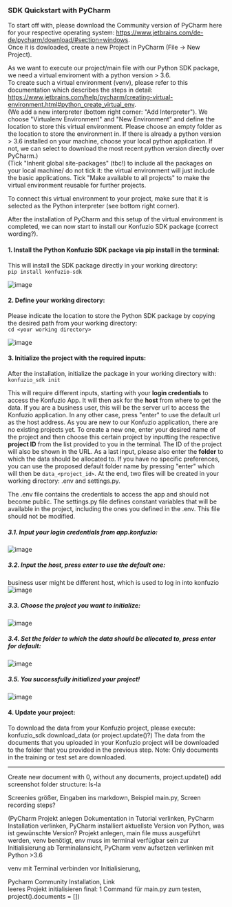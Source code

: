 ### SDK Quickstart with PyCharm  

To start off with, please download the Community version of PyCharm here for your respective operating system: https://www.jetbrains.com/de-de/pycharm/download/#section=windows.  
Once it is dowloaded, create a new Project in PyCharm (File -> New Project).

As we want to execute our project/main file with our Python SDK package, we need a virtual enviroment with a python version > 3.6.   
To create such a virtual environment (venv), please refer to this documentation which describes the steps in detail: https://www.jetbrains.com/help/pycharm/creating-virtual-environment.html#python_create_virtual_env.  
(We add a new interpreter (bottom right corner: "Add Interpreter"). We choose "Virtualenv Environment" and "New Environment" and define the location to store this virtual environment. Please choose an empty folder as the location to store the environment in. If there is already a python version > 3.6 installed on your machine, choose your local python application. If not, we can select to download the most recent python version directly over PyCharm.)   
(Tick "Inherit global site-packages" (tbc!) to include all the packages on your local machine/ do not tick it: the virtual environment will just include the basic applications. Tick "Make available to all projects" to make the virtual environment reusable for further projects.   

To connect this virtual environment to your project, make sure that it is selected as the Python interpreter (see bottom right corner).

After the installation of PyCharm and this setup of the virtual environment is completed, we can now start to install our Konfuzio SDK package (correct wording?). 

#### 1. Install the Python Konfuzio SDK package via pip install in the terminal:  
This will install the SDK package directly in your working directory:  
`pip install konfuzio-sdk`  

![image](https://user-images.githubusercontent.com/85744792/127024727-0a51303d-6e48-4692-8ece-0dea9dd9aaed.png)  

#### 2. Define your working directory:
Please indicate the location to store the Python SDK package by copying the desired path from your working directory:  
`cd <your working directory>`  

![image](https://user-images.githubusercontent.com/85744792/127024911-97d8f753-d96e-41bc-a66d-22a4455dad26.png)  

#### 3. Initialize the project with the required inputs:
After the installation, initialize the package in your working directory with:  
`konfuzio_sdk init`

This will require different inputs, starting with your **login credentials** to access the Konfuzio App. It will then ask for the **host** from where to get the data. If you are a business user, this will be the server url to access the Konfuzio application. In any other case, press "enter" to use the default url as the host address. As you are new to our Konfuzio application, there are no existing projects yet. To create a new one, enter your desired name of the project and then choose this certain project by inputting the respective **project ID** from the list provided to you in the terminal. The ID of the project will also be shown in the URL. As a last input, please also enter the **folder** to which the data should be allocated to. If you have no specific preferences, you can use the proposed default folder name by pressing "enter" which will then be `data_<project_id>`. At the end, two files will be created in your working directory: .env and settings.py.

The .env file contains the credentials to access the app and should not become public.
The settings.py file defines constant variables that will be available in the project, including the ones you defined in the .env. This file should not be modified.

##### 3.1. Input your login credentials from app.konfuzio:
![image](https://user-images.githubusercontent.com/85744792/127025052-1d37076c-1a5b-4ecc-a955-d9c8e8096dcc.png)  

##### 3.2. Input the host, press enter to use the default one:   
business user might be different host, which is used to log in into konfuzio
![image](https://user-images.githubusercontent.com/85744792/127025150-c7a0c1b0-3ff9-46b3-9a83-17c74a0ad33d.png)  

##### 3.3. Choose the project you want to initialize: 
![image](https://user-images.githubusercontent.com/85744792/127025273-58e55544-35c5-4831-9fa1-4581aa4b6a23.png)  

##### 3.4. Set the folder to which the data should be allocated to, press enter for default:   
![image](https://user-images.githubusercontent.com/85744792/127025370-ac4f0acf-afb2-4cef-abd2-82ef0f984173.png)

##### 3.5. You successfully initialized your project!
![image](https://user-images.githubusercontent.com/85744792/127025449-80f049c8-b3e3-4e9f-8950-25ef01527c5e.png)


#### 4. Update your project:
To download the data from your Konfuzio project, please execute:
konfuzio_sdk download_data (or project.update()?)
The data from the documents that you uploaded in your Konfuzio project will be downloaded to the folder that you provided in the previous step.
Note:
Only documents in the training or test set are downloaded.

----------------------------------------------
Create new document with 0, without any documents, project.update()
add screenshot folder structure: ls-la

Screenies größer, Eingaben ins markdown, Beispiel main.py, Screen recording steps? 

(PyCharm Projekt anlegen Dokumentation in Tutorial verlinken, PyCharm Installation verlinken, PyCharm installiert aktuellste Version von Python, was ist gewünschte Version? Projekt anlegen, main file muss ausgeführt werden, venv benötigt, env muss im terminal verfügbar sein zur Initialisierung
ab Terminalansicht, PyCharm venv aufsetzen verlinken mit Python >3.6

venv mit Terminal verbinden vor Initialisierung, 

Pycharm Community Installation, Link  
leeres Projekt initialisieren
final: 1 Command für main.py zum testen, project().documents = []) 







